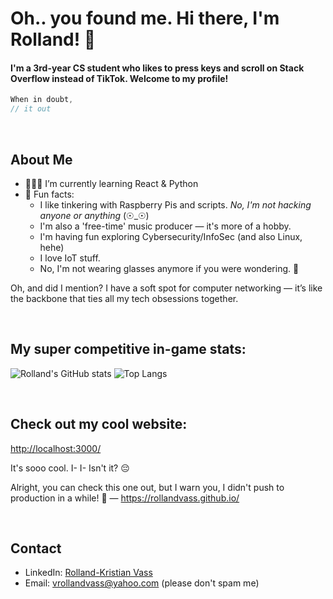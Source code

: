 # Oh.. you found me. Hi there, I'm Rolland! 👋
<h4>I'm a 3rd-year CS student who likes to press keys and scroll on Stack Overflow instead of TikTok. Welcome to my profile!</h4>

```java
When in doubt,
// it out
```

<br>

## About Me

- 👨🏻‍💻 I’m currently learning React & Python
- 📌 Fun facts:
  - I like tinkering with Raspberry Pis and scripts. *No, I'm not hacking anyone or anything* (☉_☉)
  - I'm also a 'free-time' music producer — it's more of a hobby.
  - I'm having fun exploring Cybersecurity/InfoSec (and also Linux, hehe)
  - I love IoT stuff.
  - No, I'm not wearing glasses anymore if you were wondering. 🧐

Oh, and did I mention? I have a soft spot for computer networking — it’s like the backbone that ties all my tech obsessions together.

<br>

## My super competitive in-game stats:

![Rolland's GitHub stats](https://github-readme-stats.vercel.app/api?username=rollandvass&show_icons=true&theme=radical)
![Top Langs](https://github-readme-stats.vercel.app/api/top-langs/?username=rollandvass&layout=compact&theme=radical)

<br>

## Check out my cool website:
[http://localhost:3000/](http://localhost:3000/)

It's sooo cool. I- I- Isn't it? 😔

Alright, you can check this one out, but I warn you, I didn't push to production in a while! 🚧 — https://rollandvass.github.io/

<br>

## Contact

- LinkedIn: [Rolland-Kristian Vass](https://www.linkedin.com/in/rollandvass)
- Email: vrollandvass@yahoo.com (please don't spam me)
